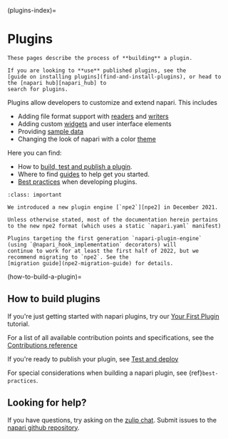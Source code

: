 (plugins-index)=
# Plugins


```{note}
These pages describe the process of **building** a plugin.

If you are looking to **use** published plugins, see the
[guide on installing plugins](find-and-install-plugins), or head to the [napari hub][napari_hub] to
search for plugins.
```

Plugins allow developers to customize and extend napari.  This includes

- Adding file format support with [readers] and [writers]
- Adding custom [widgets] and user interface elements
- Providing [sample data][sample_data]
- Changing the look of napari with a color [theme]

Here you can find:

- How to [build, test and publish a plugin](how-to-build-a-plugin).
- Where to find [guides](./guides) to help get you started.
- [Best practices](./best_practices) when developing plugins.

```{admonition} Introducing npe2
:class: important

We introduced a new plugin engine [`npe2`][npe2] in December 2021.

Unless otherwise stated, most of the documentation herein pertains
to the new npe2 format (which uses a static `napari.yaml` manifest)

Plugins targeting the first generation `napari-plugin-engine` 
(using `@napari_hook_implementation` decorators) will
continue to work for at least the first half of 2022, but we
recommend migrating to `npe2`. See the
[migration guide](npe2-migration-guide) for details.
```

(how-to-build-a-plugin)=
## How to build plugins

If you're just getting started with napari plugins, try our
[Your First Plugin](./first_plugin) tutorial.

For a list of all available contribution points and specifications,
see the [Contributions reference](./contributions)

If you're ready to publish your plugin, see [Test and deploy](./test_deploy)

For special considerations when building a napari plugin, see
{ref}`best-practices`.

## Looking for help?

If you have questions, try asking on the [zulip chat][napari_zulip].
Submit issues to the [napari github repository][napari_issues].

[npe1]: https://github.com/napari/napari-plugin-engine
[npe2]: https://github.com/napari/npe2
[napari_issues]: https://github.com/napari/napari/issues/new/choose
[napari_zulip]: https://napari.zulipchat.com/
[napari_hub]: https://napari-hub.org
[readers]: ./contributions.html#contributions-readers
[writers]: ./contributions.html#contributions-writers
[widgets]: ./contributions.html#contributions-widgets
[sample_data]: ./contributions.html#contributions-sample-data
[theme]: ./contributions.html#contributions-themes

